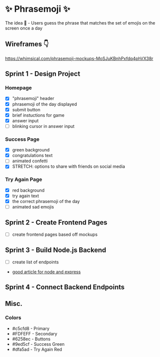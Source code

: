 # ✨ Phrasemoji ✨
The idea 🧠 - Users guess the phrase that matches the set of emojis on the screen once a day

## Wireframes 👇
https://whimsical.com/phrasemoji-mockups-MoSJuKBnhPxfdq4phVX38r

## Sprint 1 - Design Project

### Homepage
- [x]  "phrasemoji" header
- [x] phrasemoji of the day displayed
- [x] submit button
- [x] brief instuctions for game
- [x] answer input
- [ ] blinking cursor in answer input

### Success Page
- [x] green background
- [x] congratulations text
- [ ] animated confetti
- [x] STRETCH: options to share with friends on social media

### Try Again Page
- [x] red background
- [x] try again text
- [x] the correct phrasemoji of the day
- [ ] animated sad emojis

## Sprint 2 - Create Frontend Pages 
- [ ] create frontend pages based off mockups

## Sprint 3 - Build Node.js Backend
- [ ] create list of endpoints
- [good article for node and express](https://dev.to/crrojas88/building-a-backend-with-node-js-and-express-27b5)

## Sprint 4 - Connect Backend Endpoints


## Misc.
### Colors
- #c5cfd8 - Primary
- #FDFEFF - Secondary
- #6258ec - Buttons
- #9ed5cf - Success Green
- #dfa5ad - Try Again Red


